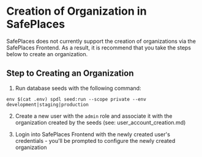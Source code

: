 
# Creation of Organization in SafePlaces

SafePlaces does not currently support the creation of organizations via the SafePlaces Frontend. As a result, it is recommend that you take the steps below to create an organization.

## Step to Creating an Organization

1. Run database seeds with the following command:

  `env $(cat .env) spdl seed:run --scope private --env development|staging|production`

2. Create a new user with the `admin` role and associate it with the organization created by the seeds (see: user_account_creation.md)

3. Login into SafePlaces Frontend with the newly created user's credentials - you'll be prompted to configure the newly created organization
